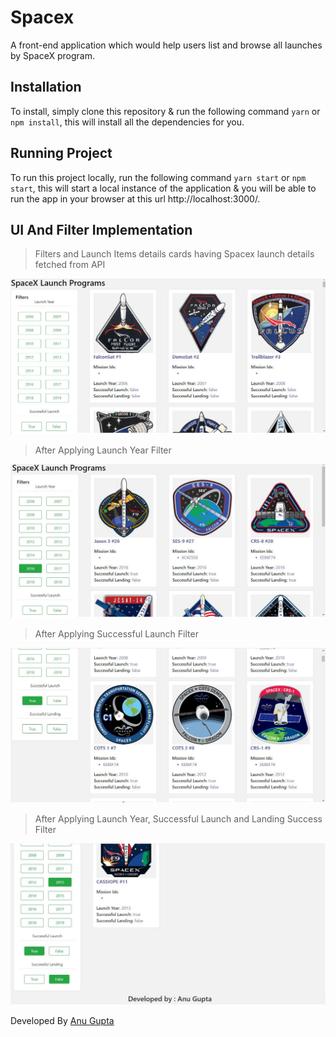 # Spacex

A front-end application which would help users list and browse all launches by SpaceX program.
 
## Installation
To install, simply clone this repository & run the following command  `yarn` or `npm install`, this will install all the dependencies for you.

## Running Project
To run this project locally, run the following command  `yarn start` or `npm start`, this will start a local instance of the application & you will be able to run the app in your browser at this url http://localhost:3000/.


## UI And Filter Implementation

>Filters and Launch Items details cards having Spacex launch details fetched from API

![Alt text](./src/assets/Screenshot_1.jpg)

> After Applying Launch Year Filter

![Alt text](./src/assets/Screenshot_2.jpg)

> After Applying Successful Launch Filter

![Alt text](./src/assets/Screenshot_3.jpg)
> After Applying Launch Year, Successful Launch and Landing Success Filter

![Alt text](./src/assets/Screenshot_4.jpg)

Developed By [Anu Gupta](https://github.com/anugupta01)
